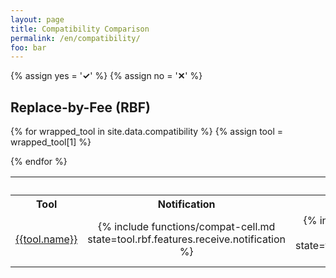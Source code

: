 ```yaml
---
layout: page
title: Compatibility Comparison
permalink: /en/compatibility/
foo: bar
---
```

{% assign yes = '<span class="feature-good"><strong>✓</strong></span>' %}
{% assign no = '<span class="feature-bad"><strong>✕</strong></span>' %}
<style>
th, td { text-align: center; }
td.left { text-align: left; }
</style>

## Replace-by-Fee (RBF)

<table>
  <tr>
    <th></th>
    <th colspan="5">Receiving support</th>
    <th colspan="5">Sending support</th>
  </tr>
  <tr>
    <th>Tool</th>
    <th>Notification</th>
    <th>List</th>
    <th>Details</th>
    <th>Shows replaced</th>
    <th>Shows original</th>
    <th>Signals BIP125</th>
    <th>List</th>
    <th>Details</th>
    <th>Shows replaced</th>
    <th>Shows original</th>
  </tr>

{% for wrapped_tool in site.data.compatibility %}
  {% assign tool = wrapped_tool[1] %}
  <tr>
    <td class="left"><a href="{{tool.internal_url}}">{{tool.name}}</a></td>
    <td>{% include functions/compat-cell.md state=tool.rbf.features.receive.notification %}</td>
    <td>{% include functions/compat-cell.md state=tool.rbf.features.receive.list %}</td>
    <td>{% include functions/compat-cell.md state=tool.rbf.features.receive.details %}</td>
    <td>{% include functions/compat-cell.md state=tool.rbf.features.receive.shows_replaced_version %}</td>
    <td>{% include functions/compat-cell.md state=tool.rbf.features.receive.shows_original_version %}</td>
    <td>{% include functions/compat-cell.md state=tool.rbf.features.send.signals_bip125 %}</td>
    <td>{% include functions/compat-cell.md state=tool.rbf.features.send.list %}</td>
    <td>{% include functions/compat-cell.md state=tool.rbf.features.send.details %}</td>
    <td>{% include functions/compat-cell.md state=tool.rbf.features.send.shows_replaced_version %}</td>
    <td>{% include functions/compat-cell.md state=tool.rbf.features.send.shows_original_version %}</td>
  </tr>
{% endfor %}

</table>
